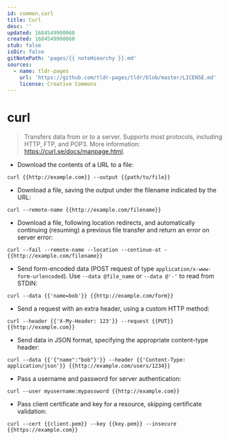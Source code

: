 ```yaml
---
id: common.curl
title: Curl
desc: ''
updated: 1684549900060
created: 1684549900060
stub: false
isDir: false
gitNotePath: 'pages/{{ noteHiearchy }}.md'
sources:
  - name: tldr-pages
    url: 'https://github.com/tldr-pages/tldr/blob/master/LICENSE.md'
    license: Creative Commons
---
```

# curl

> Transfers data from or to a server.
> Supports most protocols, including HTTP, FTP, and POP3.
> More information: <https://curl.se/docs/manpage.html>.

- Download the contents of a URL to a file:

`curl {{http://example.com}} --output {{path/to/file}}`

- Download a file, saving the output under the filename indicated by the URL:

`curl --remote-name {{http://example.com/filename}}`

- Download a file, following location redirects, and automatically continuing (resuming) a previous file transfer and return an error on server error:

`curl --fail --remote-name --location --continue-at - {{http://example.com/filename}}`

- Send form-encoded data (POST request of type `application/x-www-form-urlencoded`). Use `--data @file_name` or `--data @'-'` to read from STDIN:

`curl --data {{'name=bob'}} {{http://example.com/form}}`

- Send a request with an extra header, using a custom HTTP method:

`curl --header {{'X-My-Header: 123'}} --request {{PUT}} {{http://example.com}}`

- Send data in JSON format, specifying the appropriate content-type header:

`curl --data {{'{"name":"bob"}'}} --header {{'Content-Type: application/json'}} {{http://example.com/users/1234}}`

- Pass a username and password for server authentication:

`curl --user myusername:mypassword {{http://example.com}}`

- Pass client certificate and key for a resource, skipping certificate validation:

`curl --cert {{client.pem}} --key {{key.pem}} --insecure {{https://example.com}}`

